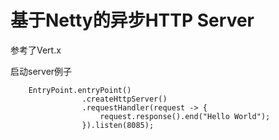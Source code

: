# 基于Netty的异步HTTP Server

参考了Vert.x

启动server例子
```
    EntryPoint.entryPoint()
                .createHttpServer()
                .requestHandler(request -> {
                    request.response().end("Hello World");
                }).listen(8085);
```
